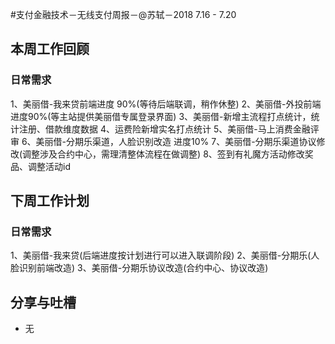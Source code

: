 #支付金融技术－无线支付周报－@苏轼－2018 7.16 - 7.20

## 本周工作回顾

### 日常需求

1、美丽借-我来贷前端进度 90%(等待后端联调，稍作休整)
2、美丽借-外投前端进度90%(等主站提供美丽借专属登录界面)
3、美丽借-新增主流程打点统计，统计注册、借款维度数据
4、运费险新增实名打点统计
5、美丽借-马上消费金融评审
6、美丽借-分期乐渠道，人脸识别改造 进度10%
7、美丽借-分期乐渠道协议修改(调整涉及合约中心，需理清整体流程在做调整)
8、签到有礼魔方活动修改奖品、调整活动id

## 下周工作计划

### 日常需求

1、美丽借-我来贷(后端进度按计划进行可以进入联调阶段)
2、美丽借-分期乐(人脸识别前端改造)
3、美丽借-分期乐协议改造(合约中心、协议改造)

## 分享与吐槽
- 无


